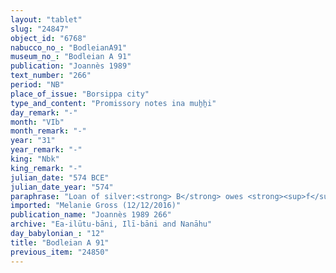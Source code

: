 ```yaml
---
layout: "tablet"
slug: "24847"
object_id: "6768"
nabucco_no_: "BodleianA91"
museum_no_: "Bodleian A 91"
publication: "Joannès 1989"
text_number: "266"
period: "NB"
place_of_issue: "Borsippa city"
type_and_content: "Promissory notes ina muẖẖi"
day_remark: "-"
month: "VIb"
month_remark: "-"
year: "31"
year_remark: "-"
king: "Nbk"
king_remark: "-"
julian_date: "574 BCE"
julian_date_year: "574"
paraphrase: "Loan of silver:<strong> B</strong> owes <strong><sup>f</sup>A</strong> 5 shekels of silver, without interest (<em>qaqqadu</em>). The debt will bear an (yearly) interest of 1/8 shekel per 1 shekel (12.5% p.a.) which he will pay on a monthly basis. 2 witnesses and the scribe.<br /> &nbsp;<br /> <strong><sup>f</sup></strong><strong>A</strong> = <sup>f</sup>Bēlīt/Nab&ucirc;-gamil//Bā&rsquo;iru; <strong>B</strong> = Erība-Nab&ucirc;/Aplāya//Ilī-bāni; Scribe = Nab&ucirc;-&scaron;umu-[&hellip;]/Nab&ucirc;-ahhē-iddin//Kudurrānu<br /> &nbsp;"
imported: "Melanie Gross (12/12/2016)"
publication_name: "Joannès 1989 266"
archive: "Ea-ilūtu-bāni, Ilī-bāni and Nanāhu"
day_babylonian_: "12"
title: "Bodleian A 91"
previous_item: "24850"
---
```

